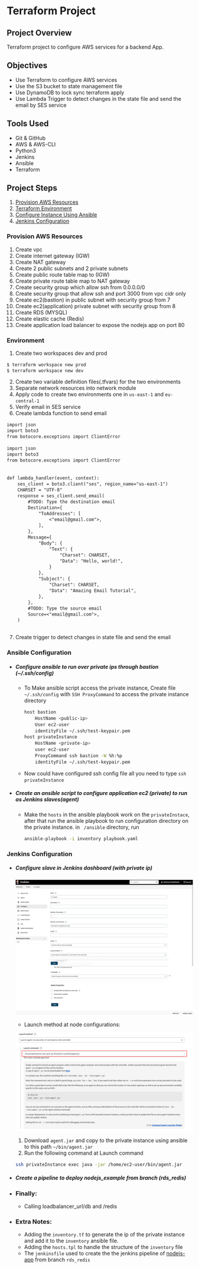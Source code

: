 # Terraform Project 

## Project Overview

Terraform project to configure AWS services for a backend App.


## Objectives

- Use Terraform to configure AWS services
- Use the S3 bucket to state management file
- Use DynamoDB to lock sync terraform apply
- Use Lambda Trigger to detect changes in the state file and send the email by SES service


## Tools Used

- Git & GitHub
- AWS & AWS-CLI
- Python3
- Jenkins
- Ansible
- Terraform

## Project Steps



1. [Provision AWS Resources](#Provision-AWS-Resources)
1. [Terraform Environment](#Environment)
1. [Configure Instance Using Ansible](#Ansible-Configuration)
1. [Jenkins Configuration](#Jenkins-Configuration)

### Provision AWS Resources

1. Create vpc
1. Create internet gateway (IGW)
1. Create NAT gateway
1. Create 2 public subnets and 2 private subnets
1. Create public route table map to (IGW)
1. Create private route table map to NAT gateway
1. Create security group which allow ssh from 0.0.0.0/0
1. Create security group that allow ssh and port 3000 from vpc cidr only
1. Create ec2(bastion) in public subnet with security group from 7
1. Create ec2(application) private subnet with security group from 8
1. Create RDS (MYSQL) 
1. Create elastic cache (Redis)
1. Create application load balancer to expose the nodejs app on port 80

### Environment
1. Create two workspaces dev and prod
```
$ terraform workspace new prod
$ terraform workspace new dev
```
2. Create two variable definition files(.tfvars) for the two environments
3. Separate network resources into network module
4. Apply code to create two environments one in `us-east-1` and `eu-central-1`
5. Verify email in SES service
6. Create lambda function to send email

```
import json
import boto3
from botocore.exceptions import ClientError

import json
import boto3
from botocore.exceptions import ClientError


def lambda_handler(event, context):
    ses_client = boto3.client("ses", region_name="us-east-1")
    CHARSET = "UTF-8"
    response = ses_client.send_email(
        #TODO: Type the destination email
        Destination={
            "ToAddresses": [
                <"email@gmail.com">,
            ],
        },
        Message={
            "Body": {
                "Text": {
                    "Charset": CHARSET,
                    "Data": "Hello, world!",
                }
            },
            "Subject": {
                "Charset": CHARSET,
                "Data": "Amazing Email Tutorial",
            },
        },
        #TODO: Type the source email
        Source=<"email@gmail.com">,
    )


```

7. Create trigger to detect changes in state file and send the email

### Ansible Configuration
- ##### Configure ansible to run over private ips through bastion (~/.ssh/config) 
    - To Make ansible script access the private instance, Create file `~/.ssh/config` with `SSH ProxyCommand` to access the private instance directory
 
        ```bash 
        host bastion
            HostName <public-ip>
            User ec2-user
            identityFile ~/.ssh/test-keypair.pem
        host privateInstance
            HostName <private-ip>
            user ec2-user
            ProxyCommand ssh bastion -W %h:%p
            identityFile ~/.ssh/test-keypair.pem
        ```

    - Now could have configured ssh config file all you need to type `ssh privateInstance`
  
-  ##### Create an ansible script to configure application ec2 (private) to run  as Jenkins slaves(agent)
    - Make the `hosts` in the ansible playbook work on the `privateInstace`, after that run the ansible playbook to run configuration directory on the private instance.
in ` /ansible` directory, run

        ```bash
        ansible-playbook -i inventory playbook.yaml
        ```

### Jenkins Configuration

- ##### Configure slave in Jenkins dashboard (with private ip)

    ![This is a alt text.](/images/ec2-agent.png)
    
    - Launch method at node configurations:
    
    ![This is a alt text.](/images/launch-method.png)
    
    1. Download `agent.jar` and copy to the private instance using ansible to this path `~/bin/agent.jar`
    1. Run the following command at Launch command
        
    ```bash
    ssh privateInstance exec java -jar /home/ec2-user/bin/agent.jar 
    ```

 - ##### Create a pipeline to deploy nodejs_example from branch (rds_redis)

- ### Finally:
    - Calling loadbalancer_url/db and /redis

- ### Extra Notes:
    - Adding the `inventory.tf` to generate the ip of the private instance and add it to the `inventory` ansible file.
    - Adding the `hosts.tpl` to handle the structure of the `inventory` file
    - The `jenkinsfile` used to create the the jenkins pipeline of [nodejs-app](https://github.com/MahmoudAbdelFatah/jenkins_nodejs_example) from branch `rds_redis`
